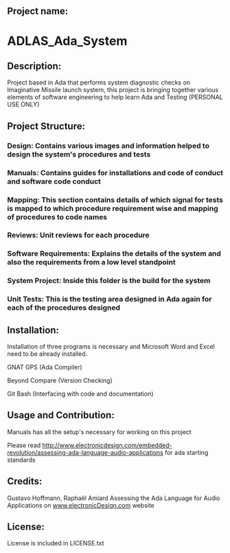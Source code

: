 ﻿## Project name: ##
# ADLAS_Ada_System #

## Description: ##

Project based in Ada that performs system diagnostic checks on Imaginative Missile launch system, this project is bringing together various elements of software engineering to help learn Ada and Testing (PERSONAL USE ONLY)

## Project Structure: ##

### Design: Contains various images and information helped to design the system's procedures and tests

### Manuals: Contains guides for installations and code of conduct and software code conduct

### Mapping: This section contains details of which signal for tests is mapped to which procedure requirement wise and mapping of procedures to code names

### Reviews: Unit reviews for each procedure

### Software Requirements: Explains the details of the system and also the requirements from a low level standpoint

### System Project: Inside this folder is the build for the system

### Unit Tests: This is the testing area designed in Ada again for each of the procedures designed

## Installation:

Installation of three programs is necessary and Microsoft Word and Excel need to be already installed.

GNAT GPS (Ada Compiler)

Beyond Compare (Version Checking)

Git Bash (Interfacing with code and documentation)

## Usage and Contribution:

Manuals has all the setup's necessary for working on this project

Please read http://www.electronicdesign.com/embedded-revolution/assessing-ada-language-audio-applications for ada starting standards

## Credits:

Gustavo Hoffmann, Raphaël Amiard 
Assessing the Ada Language for Audio Applications
on www.electronicDesign.com website

## License:
License is included in LICENSE.txt

